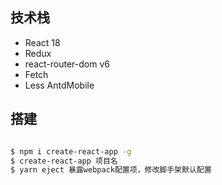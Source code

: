 ## 技术栈
- React 18
- Redux
- react-router-dom v6
- Fetch
- Less AntdMobile

## 搭建

```bash

$ npm i create-react-app -g
$ create-react-app 项目名
$ yarn eject 暴露webpack配置项，修改脚手架默认配置

```
